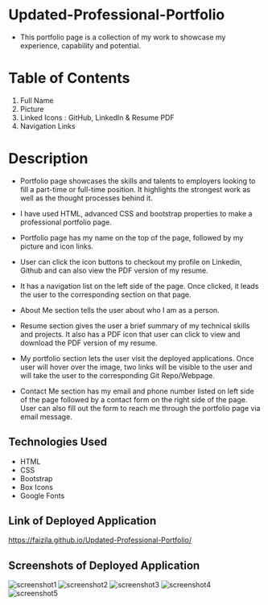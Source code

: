 # Updated-Professional-Portfolio

* This portfolio page is a collection of my work to showcase my experience, capability and potential. 

# Table of Contents

1. Full Name
2. Picture
3. Linked Icons : GitHub, LinkedIn & Resume PDF
3. Navigation Links 

# Description

* Portfolio page showcases the skills and talents to employers looking to fill a part-time or full-time position. It highlights the strongest work as well as the thought processes behind it.

* I have used HTML, advanced CSS and bootstrap properties to make a professional portfolio page.

* Portfolio page has my name on the top of the page, followed by my picture and icon links.

* User can click the icon buttons to checkout my profile on Linkedin, Github and can also view the PDF version of my resume.

* It has a navigation list on the left side of the page. Once clicked, it leads the user to the corresponding section on that page.

* About Me section tells the user about who I am as a person.

* Resume section gives the user a brief summary of my technical skills and projects. It also has a PDF icon that user can click to view and download the PDF version of my resume.

* My portfolio section lets the user visit the deployed applications. Once user will hover over the image, two links will be visible to the user and will take the user to the corresponding Git Repo/Webpage.

* Contact Me section has my email and phone number listed on left side of the page followed by a contact form on the right side of the page. User can also fill out the form to reach me through the portfolio page via email message.

## Technologies Used

* HTML
* CSS
* Bootstrap
* Box Icons
* Google Fonts

## Link of Deployed Application

https://faizila.github.io/Updated-Professional-Portfolio/

## Screenshots of Deployed Application

![screenshot1](https://user-images.githubusercontent.com/78191579/136487796-390a8bec-7c9c-4643-b436-7cbd15e33022.JPG)
![screenshot2](https://user-images.githubusercontent.com/78191579/136487805-6722efeb-ea5c-45f1-946f-1bcb481217ec.JPG)
![screenshot3](https://user-images.githubusercontent.com/78191579/136487810-e005a9c5-f0e7-4f35-824b-f886eab4e3e3.JPG)
![screenshot4](https://user-images.githubusercontent.com/78191579/136487816-11c6975b-4593-4d2e-96b9-b34e61dbae21.JPG)
![screenshot5](https://user-images.githubusercontent.com/78191579/136487828-234df417-71dd-44f0-b27f-ed2c6fbc229c.JPG)





